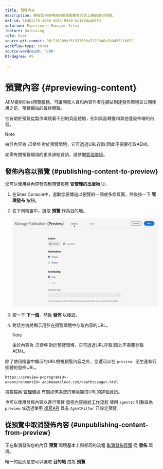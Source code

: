 ```yaml
---
title: 預覽內容
description: 瞭解如何使用AEM預覽服務在內容上線前進行預覽。
exl-id: 6b4b57f6-2e66-4c83-94d9-bc1e0daab0f3
solution: Experience Manager Sites
feature: Authoring
role: User
source-git-commit: 90f7f6209df5f837583a7225940a5984551f6622
workflow-type: tm+mt
source-wordcount: '298'
ht-degree: 4%

---
```



# 預覽內容 {#previewing-content}

AEM提供Sites預覽服務，可讓開發人員和內容作者在網站到達發佈環境並公開使用之前，預覽網站的最終體驗。

它有助於預覽從製作環境看不到的頁面體驗，例如頁面轉變和其他僅發佈端的內容。

>[!NOTE]
>
>由於內容為 *已發佈* 對於預覽環境，它可透過URL存取(因此不需要存取AEM)。

如需有關預覽環境的更多詳細資訊，請參閱[管理環境](/help/implementing/cloud-manager/manage-environments.md#access-preview-service)。

## 發佈內容以預覽 {#publishing-content-to-preview}

您可以使用將內容發佈到預覽服務 **受管理的出版物** UI。

1. 在Sites Console中，選取您要傳送以預覽的一個或多個頁面，然後按一下 **管理發布** 按鈕。
1. 在下列精靈中，選取 **預覽** 作為目的地。

   ![受管理的出版物](/help/sites-cloud/authoring/assets/previewmanagedpublication.png)

1. 按一下 **下一個**，然後 **發佈** 以確認。

1. 對話方塊將顯示用於在預覽環境中存取內容的URL。

   >[!NOTE]
   >
   >由於內容為 *已發佈* 對於預覽環境，它可透過URL存取(因此不需要存取AEM)。

除了使用精靈中顯示的URL檢視預覽內容之外，您還可以在 `preview-` 至生產執行個體的發佈URL。

```
https://preview-p<programID>-e>environmentID>.adobeaemcloud.com/<pathtopage>.html
```

檢視檔案 [管理環境](/help/implementing/cloud-manager/manage-environments.md) 有關如何為您的環境擷取URL的詳細資訊。

也可以使用發佈內容以進行預覽 [發佈內容樹狀工作流程](/help/operations/replication.md#publish-content-tree-workflow) 使用 `agentId` 引數設為 `preview` 或透過使用 [復寫API](/help/operations/replication.md#replication-api) 具有 `AgentFilter` 已設定預覽。

## 從預覽中取消發佈內容 {#unpublishing-content-from-preview}

正在取消發佈您的內容 **預覽** 環境基本上與相同的流程 [取消發佈頁面](/help/sites-cloud/authoring/sites-console/publishing-pages.md#unpublishing-pages) 從 **發佈** 環境。

唯一的區別是您可以選取 **目的地** 成為 **預覽**.

